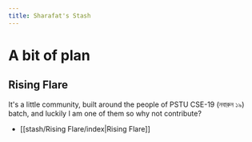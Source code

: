 ```yaml
---
title: Sharafat's Stash
---
```

# A bit of plan

## Rising Flare

It's a little community, built around the people of PSTU CSE-19 (নবারুন ১৯) batch, and luckily I am one of them so why not contribute?

- [[stash/Rising Flare/index|Rising Flare]]
